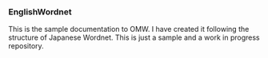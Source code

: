 ### EnglishWordnet
This is the sample documentation to OMW.
I have created it following the structure of Japanese Wordnet.
This is just a sample and a work in progress repository.
